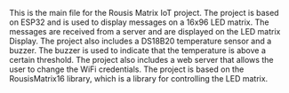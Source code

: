 This is the main file for the Rousis Matrix IoT project. 
The project is based on ESP32 and is used to display messages on a 16x96 LED matrix. 
The messages are received from a server and are displayed on the LED matrix Display. 
The project also includes a DS18B20 temperature sensor and a buzzer. 
The buzzer is used to indicate that the temperature is above a certain threshold. 
The project also includes a web server that allows the user to change the WiFi credentials. 
The project is based on the RousisMatrix16 library, which is a library for controlling the LED matrix.
